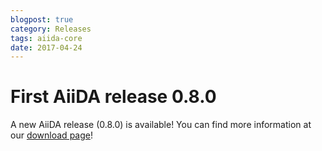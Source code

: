 ```yaml
---
blogpost: true
category: Releases
tags: aiida-core
date: 2017-04-24
---
```


# First AiiDA release 0.8.0

A new AiiDA release (0.8.0) is available! You can find more information at our [download page](https://www.aiida.net/download/)!